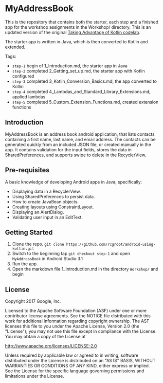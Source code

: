 MyAddressBook
=============

This is the repository that contains both the starter, each step and a finished app for the workshop assignments in the Workshop/ directory. 
This is an updated version of the original 
[Taking Advantage of Kotlin codelab](https://codelabs.developers.google.com/codelabs/taking-advantage-of-kotlin/index.html).

The starter app is written in Java, which is then converted to Kotlin and extended.

Tags:
* `step-1` begin of 1_Introduction.md, the starter app in Java
* `step-2` completed 2_Getting_set_up.md, the starter app with Kotlin configured
* `step-3` completed 3_Kotlin_Conversion_Basics.md, the app converted to Kotlin
* `step-4` completed 4_Lambdas_and_Standard_Library_Extensions.md, applied lambdas 
* `step-5` completed 5_Custom_Extension_Functions.md, created extension functions


Introduction
------------
MyAddressBook is an address book android application, that lists contacts
containing a first name, last name, and email address. The contacts can be
generated quickly from an included JSON file, or created manually in the app.
It contains validation for the input fields, stores the data in
SharedPreferences, and supports swipe to delete in the RecyclerView.

Pre-requisites
--------------
A basic knowledge of developing Android apps in Java, specifically:
- Displaying data in a RecyclerView.
- Using SharedPreferences to persist data.
- How to create JavaBean objects.
- Creating layouts using ConstraintLayout.
- Displaying an AlertDialog.
- Validating user input in an EditText.

Getting Started
---------------
1. Clone the repo. `git clone https://github.com/rcgroot/android-using-kotlin.git`
2. Switch to the beginning tap `git checkout step-1` and open `MyAddressBook` in Android Studio 3.1
3. Run the app.
4. Open the markdown file 1_Introduction.md in the directory `Workshop/` and begin


License
-------

Copyright 2017 Google, Inc.

Licensed to the Apache Software Foundation (ASF) under one or more contributor
license agreements.  See the NOTICE file distributed with this work for
additional information regarding copyright ownership.  The ASF licenses this
file to you under the Apache License, Version 2.0 (the "License"); you may not
use this file except in compliance with the License.  You may obtain a copy of
the License at

  http://www.apache.org/licenses/LICENSE-2.0

Unless required by applicable law or agreed to in writing, software
distributed under the License is distributed on an "AS IS" BASIS, WITHOUT
WARRANTIES OR CONDITIONS OF ANY KIND, either express or implied.  See the
License for the specific language governing permissions and limitations under
the License.
